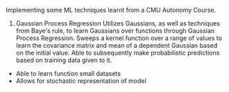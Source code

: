 Implementing some ML techniques learnt from a CMU Autonomy Course.

1. Gaussian Process Regression
Utilizes Gaussians, as well as techniques from Baye's rule, to learn Gaussians over functions through Gaussian Process Regression. Sweeps a kernel function over a range of values to learn the covariance matrix and mean of a dependent Gaussian based on the initial value. Able to subsequently make probabilistic predictions based on training data given to it.

- Able to learn function small datasets
- Allows for stochastic representation of model